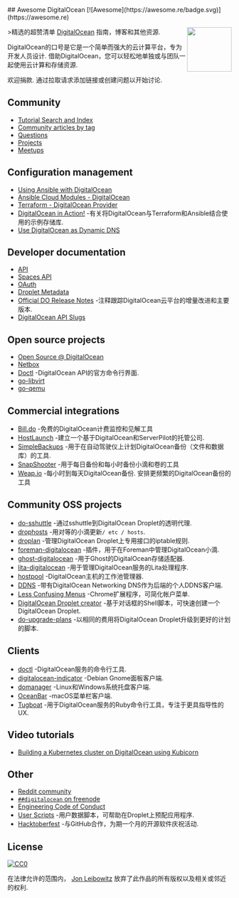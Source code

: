 <div class="github-widget" data-repo="jonleibowitz/awesome-digitalocean"></div>
<script async src="https://pagead2.googlesyndication.com/pagead/js/adsbygoogle.js"></script><ins class="adsbygoogle" style="display:block" data-ad-client="ca-pub-6890694312814945" data-ad-slot="5473692530" data-ad-format="auto"  data-full-width-responsive="true"></ins><script>(adsbygoogle = window.adsbygoogle || []).push({});</script>
## Awesome DigitalOcean [![Awesome](https://awesome.re/badge.svg)](https://awesome.re)

[<img src="https://raw.githubusercontent.com/jonleibowitz/awesome-digitalocean/master/media/DO_Logo.png" align="right" width="100">](https://www.digitalocean.com/)

&gt;精选的超赞清单 [DigitalOcean](https://www.digitalocean.com) 指南，博客和其他资源.

 DigitalOcean的口号是它是一个简单而强大的云计算平台，专为开发人员设计. 借助DigitalOcean，您可以轻松地单独或与团队一起使用云计算和存储资源. 

欢迎捐款. 通过拉取请求添加链接或创建问题以开始讨论.





## Community

- [Tutorial Search and Index](https://www.digitalocean.com/community/tutorials)
- [Community articles by tag](https://www.digitalocean.com/community/tags)
- [Questions](https://www.digitalocean.com/community/questions)
- [Projects](https://www.digitalocean.com/community/projects)
- [Meetups](https://www.meetup.com/pro/digitalocean/)

## Configuration management

- [Using Ansible with DigitalOcean](https://the.binbashtheory.com/using-ansible-with-digitalocean/)
- [Ansible Cloud Modules - DigitalOcean](https://docs.ansible.com/ansible/latest/collections/community/digitalocean/index.html#plugins-in-community-digitalocean)
- [Terraform - DigitalOcean Provider](https://www.terraform.io/docs/providers/do/)
- [DigitalOcean in Action!](https://github.com/keinohguchi/do-in-action) -有关将DigitalOcean与Terraform和Ansible结合使用的示例存储库.
- [Use DigitalOcean as Dynamic DNS](https://surdu.me/2019/07/28/digital-ocean-ddns.html)

## Developer documentation

- [API](https://developers.digitalocean.com/documentation/v2/)
- [Spaces API](https://developers.digitalocean.com/documentation/spaces/)
- [OAuth](https://developers.digitalocean.com/documentation/oauth/)
- [Droplet Metadata](https://developers.digitalocean.com/documentation/metadata/)
- [Official DO Release Notes](https://www.digitalocean.com/docs/release-notes/) -注释跟踪DigitalOcean云平台的增量改进和主要版本.
- [DigitalOcean API Slugs](https://slugs.do-api.dev/)

## Open source projects

- [Open Source @ DigitalOcean](https://developers.digitalocean.com/opensource/)
- [Netbox](https://github.com/digitalocean/netbox)
- [Doctl](https://github.com/digitalocean/doctl) -DigitalOcean API的官方命令行界面.
- [go-libvirt](https://github.com/digitalocean/go-libvirt)
- [go-qemu](https://github.com/digitalocean/go-qemu)

## Commercial integrations

- [Bill.do](https://bill.do) -免费的DigitalOcean计费监控和见解工具
- [HostLaunch](https://hostlaunch.io) -建立一个基于DigitalOcean和ServerPilot的托管公司.
- [SimpleBackups](https://simplebackups.io) -用于在自动驾驶仪上计划DigitalOcean备份（文件和数据库）的工具.
- [SnapShooter](https://snapshooter.io/digitalocean) -用于每日备份和每小时备份小滴和卷的工具
- [Weap.io](https://weap.io)  -每小时到每天DigitalOcean备份. 安排更频繁的DigitalOcean备份的工具

## Community OSS projects

- [do-sshuttle](https://github.com/f/do-sshuttle) -通过sshuttle到DigitalOcean Droplet的透明代理.
- [drophosts](https://github.com/qmx/drophosts) -用对等的小滴更新`/ etc / hosts`.
- [droplan](https://github.com/tam7t/droplan) -管理DigitalOcean Droplet上专用接口的iptable规则.
- [foreman-digitalocean](https://github.com/theforeman/foreman-digitalocean) -插件，用于在Foreman中管理DigitalOcean小滴.
- [ghost-digitalocean](https://github.com/shiva-hack/ghost-digitalocean) -用于Ghost的DigitalOcean存储适配器.
- [lita-digitalocean](https://github.com/jimmycuadra/lita-digitalocean) -用于管理DigitalOcean服务的Lita处理程序.
- [hostpool](https://github.com/progrium/hostpool) -DigitalOcean主机的工作池管理器.
- [DDNS](https://github.com/skibish/ddns) -带有DigitalOcean Networking DNS作为后端的个人DDNS客户端.
- [Less Confusing Menus](https://github.com/addpipe/Less-Confusing-Digital-Ocean-Menus) -Chrome扩展程序，可简化帐户菜单.
- [DigitalOcean Droplet creator](https://github.com/NicholasPCole/dodc) -基于对话框的Shell脚本，可快速创建一个DigitalOcean Droplet.
- [do-upgrade-plans](https://github.com/bjornjohansen/do-upgrade-plans) -以相同的费用将DigitalOcean Droplet升级到更好的计划的脚本.

## Clients

- [doctl](https://github.com/digitalocean/doctl) -DigitalOcean服务的命令行工具.
- [digitalocean-indicator](https://github.com/andrewsomething/digitalocean-indicator) -Debian Gnome面板客户端.
- [domanager](https://github.com/itohnobue/domanager) -Linux和Windows系统托盘客户端.
- [OceanBar](https://github.com/terhechte/OceanBar) -macOS菜单栏客户端.
- [Tugboat](https://github.com/pearkes/tugboat) -用于DigitalOcean服务的Ruby命令行工具，专注于更具指导性的UX.

## Video tutorials

- [Building a Kubernetes cluster on DigitalOcean using Kubicorn](https://www.youtube.com/watch?v=XpxgSZ3dspE)

## Other

- [Reddit community](https://www.reddit.com/r/digital_ocean/)
- [`##digitalocean` on freenode](https://webchat.freenode.net/)
- [Engineering Code of Conduct](https://github.com/digitalocean/engineering-code-of-conduct)
- [User Scripts](https://github.com/digitalocean/do_user_scripts) -用户数据脚本，可帮助在Droplet上预配应用程序.
- [Hacktoberfest](https://hacktoberfest.digitalocean.com/) -与GitHub合作，为期一个月的开源软件庆祝活动.

## License

[![CC0](http://mirrors.creativecommons.org/presskit/buttons/88x31/svg/cc-zero.svg)](https://creativecommons.org/publicdomain/zero/1.0/)

在法律允许的范围内， [Jon Leibowitz](https://github.com/jonleibowitz) 放弃了此作品的所有版权以及相关或邻近的权利.
